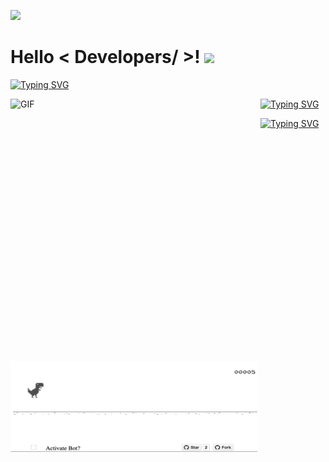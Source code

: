 ![](https://komarev.com/ghpvc/?username=jayshah19&style=plastic)

<h1> Hello < Developers/ >! <img src = "https://raw.githubusercontent.com/MartinHeinz/MartinHeinz/master/wave.gif" width = 30px> </h1>
<p align='center'>
</p>



[![Typing SVG](https://readme-typing-svg.herokuapp.com?font=Brush+Script+MT&size=40&duration=1400&color=0000FF&multiline=true&width=200&height=190&lines=Welcome;Howdy;Hola;Bonjour;Greetings)](https://git.io/typing-svg)

<!--
============
[![Typing SVG](https://readme-typing-svg.herokuapp.com?font=Architects+Daughter&color=FF4500&size=30&lines=It's+Jay+Shah!;MERN+Developer;Full+Stack+Developer;Python+Developer;AND;AI+And+Blockchain+Enthusiastic)](https://git.io/typing-svg)
============
-->
<img align="left" alt="GIF" src="https://github.com/abhisheknaiidu/abhisheknaiidu/blob/master/code.gif?raw=true" width="400" height="420" />
  
[![Typing SVG](https://readme-typing-svg.herokuapp.com?size=60&vCenter=true&height=100&font=Oswald&duration=9000&color=F83D1B&nbsp;&lines=Its+Jay+Shah)](https://git.io/typing-svg)


[![Typing SVG](https://readme-typing-svg.herokuapp.com?size=50&vCenter=true&height=90&font=Oswald&duration=3000&color=D22382&nbsp;&lines=A+Python+Developer;A+MERN+Developer;Full+Stack+Developer;AND;AI+%26+Blockchain+Enthusiastic)](https://git.io/typing-svg)
  

<!--
============
**jayshah19/jayshah19** is a ✨ _special_ ✨ repository because its `README.md` (this file) appears on your GitHub profile.

Here are some ideas to get you started:

- 🔭 I’m currently working on ...
- 🌱 I’m currently learning ...
- 👯 I’m looking to collaborate on ...
- 🤔 I’m looking for help with ...
- 💬 Ask me about ...
- 📫 How to reach me: ...
- 😄 Pronouns: ...
- ⚡ Fun fact: ...
============
-->

<!--
============
![alt text]([[https://www.savepng.com/png/40530/](https://www.savepng.com/png/40530/)](https://www.savepng.com/png/40530/))
============
-->

<img src="https://github.com/jayshah19/Resource/blob/main/t-rex-runner-bot.gif" width="395" height="145"/>



<!--
![](https://github.com/jayshah19/Resource/blob/main/t-rex-runner-bot.gif =250x250)



![Jokes Card](https://readme-jokes.vercel.app/api?theme=tokyonight)

<a href="https://www.sigmatraffic.com?ref=131206">`</a>

-->

 <!-- 
  <h1> Motivational Quotes</h1>
<p align='left'>
</p>
  
 ![Quote](https://github-readme-quotes.herokuapp.com/quote?font=Gabrielle)

-->
